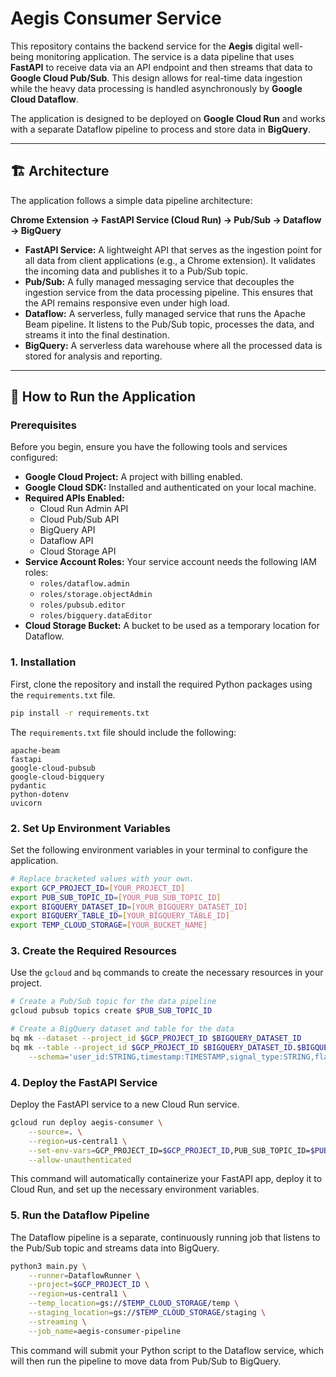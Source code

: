 # Aegis Consumer Service

This repository contains the backend service for the **Aegis** digital well-being monitoring application. The service is a data pipeline that uses **FastAPI** to receive data via an API endpoint and then streams that data to **Google Cloud Pub/Sub**. This design allows for real-time data ingestion while the heavy data processing is handled asynchronously by **Google Cloud Dataflow**.

The application is designed to be deployed on **Google Cloud Run** and works with a separate Dataflow pipeline to process and store data in **BigQuery**.

-----

## 🏗️ Architecture

The application follows a simple data pipeline architecture:

**Chrome Extension → FastAPI Service (Cloud Run) → Pub/Sub → Dataflow → BigQuery**

  - **FastAPI Service:** A lightweight API that serves as the ingestion point for all data from client applications (e.g., a Chrome extension). It validates the incoming data and publishes it to a Pub/Sub topic.
  - **Pub/Sub:** A fully managed messaging service that decouples the ingestion service from the data processing pipeline. This ensures that the API remains responsive even under high load.
  - **Dataflow:** A serverless, fully managed service that runs the Apache Beam pipeline. It listens to the Pub/Sub topic, processes the data, and streams it into the final destination.
  - **BigQuery:** A serverless data warehouse where all the processed data is stored for analysis and reporting.

-----

## 🏃 How to Run the Application

### Prerequisites

Before you begin, ensure you have the following tools and services configured:

  - **Google Cloud Project:** A project with billing enabled.
  - **Google Cloud SDK:** Installed and authenticated on your local machine.
  - **Required APIs Enabled:**
      - Cloud Run Admin API
      - Cloud Pub/Sub API
      - BigQuery API
      - Dataflow API
      - Cloud Storage API
  - **Service Account Roles:** Your service account needs the following IAM roles:
      - `roles/dataflow.admin`
      - `roles/storage.objectAdmin`
      - `roles/pubsub.editor`
      - `roles/bigquery.dataEditor`
  - **Cloud Storage Bucket:** A bucket to be used as a temporary location for Dataflow.

### 1\. Installation

First, clone the repository and install the required Python packages using the `requirements.txt` file.

```bash
pip install -r requirements.txt
```

The `requirements.txt` file should include the following:

```
apache-beam
fastapi
google-cloud-pubsub
google-cloud-bigquery
pydantic
python-dotenv
uvicorn
```

### 2\. Set Up Environment Variables

Set the following environment variables in your terminal to configure the application.

```bash
# Replace bracketed values with your own.
export GCP_PROJECT_ID=[YOUR_PROJECT_ID]
export PUB_SUB_TOPIC_ID=[YOUR_PUB_SUB_TOPIC_ID]
export BIGQUERY_DATASET_ID=[YOUR_BIGQUERY_DATASET_ID]
export BIGQUERY_TABLE_ID=[YOUR_BIGQUERY_TABLE_ID]
export TEMP_CLOUD_STORAGE=[YOUR_BUCKET_NAME]
```

### 3\. Create the Required Resources

Use the `gcloud` and `bq` commands to create the necessary resources in your project.

```bash
# Create a Pub/Sub topic for the data pipeline
gcloud pubsub topics create $PUB_SUB_TOPIC_ID

# Create a BigQuery dataset and table for the data
bq mk --dataset --project_id $GCP_PROJECT_ID $BIGQUERY_DATASET_ID
bq mk --table --project_id $GCP_PROJECT_ID $BIGQUERY_DATASET_ID.$BIGQUERY_TABLE_ID \
    --schema='user_id:STRING,timestamp:TIMESTAMP,signal_type:STRING,flag_type:STRING,confidence:FLOAT,topic_category:STRING,source_platform:STRING,event_details:RECORD'
```

### 4\. Deploy the FastAPI Service

Deploy the FastAPI service to a new Cloud Run service.

```bash
gcloud run deploy aegis-consumer \
    --source=. \
    --region=us-central1 \
    --set-env-vars=GCP_PROJECT_ID=$GCP_PROJECT_ID,PUB_SUB_TOPIC_ID=$PUB_SUB_TOPIC_ID \
    --allow-unauthenticated
```

This command will automatically containerize your FastAPI app, deploy it to Cloud Run, and set up the necessary environment variables.

### 5\. Run the Dataflow Pipeline

The Dataflow pipeline is a separate, continuously running job that listens to the Pub/Sub topic and streams data into BigQuery.

```bash
python3 main.py \
    --runner=DataflowRunner \
    --project=$GCP_PROJECT_ID \
    --region=us-central1 \
    --temp_location=gs://$TEMP_CLOUD_STORAGE/temp \
    --staging_location=gs://$TEMP_CLOUD_STORAGE/staging \
    --streaming \
    --job_name=aegis-consumer-pipeline
```

This command will submit your Python script to the Dataflow service, which will then run the pipeline to move data from Pub/Sub to BigQuery.